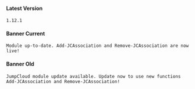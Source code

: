 #### Latest Version

```
1.12.1
```

#### Banner Current

```
Module up-to-date. Add-JCAssociation and Remove-JCAssociation are now live!
```

#### Banner Old

```
JumpCloud module update available. Update now to use new functions Add-JCAssociation and Remove-JCAssociation!
```